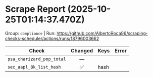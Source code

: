 # Scrape Report (2025-10-25T01:14:37.470Z)

Group: `compliance`  |  Run: https://github.com/AlbertoRoca96/scraping-checks-scheduler/actions/runs/18796003662

| Check | Changed | Keys | Error |
|---|:---:|:--|:--|
| `psa_charizard_pop_total` | — |  |  |
| `sec_aapl_8k_list_hash` | ✅ | hash |  |
